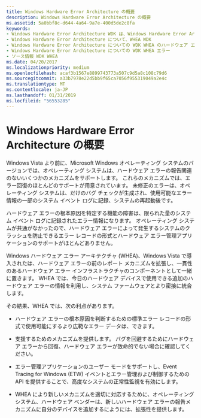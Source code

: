 ```yaml
---
title: Windows Hardware Error Architecture の概要
description: Windows Hardware Error Architecture の概要
ms.assetid: 5a0bbf8c-d644-4a64-9a7e-400d5de2c8fa
keywords:
- Windows Hardware Error Architecture WDK は、Windows Hardware Error Architecture について
- Windows Hardware Error Architecture について、WHEA WDK
- Windows Hardware Error Architecture についての WDK WHEA のハードウェア エラー
- Windows Hardware Error Architecture についての WDK WHEA エラー
- ソース情報 WDK WHEA
ms.date: 04/20/2017
ms.localizationpriority: medium
ms.openlocfilehash: acaf3b1567e8899743773a507c9d5a8c108c79d6
ms.sourcegitcommit: a33b7978e22d5bb9f65ca7056f955319049a2e4c
ms.translationtype: MT
ms.contentlocale: ja-JP
ms.lasthandoff: 01/31/2019
ms.locfileid: "56553285"
---
```

# <a name="introduction-to-the-windows-hardware-error-architecture"></a>Windows Hardware Error Architecture の概要


Windows Vista より前に、Microsoft Windows オペレーティング システムのバージョンでは、オペレーティング システムは、ハードウェア エラーの報告関連のないいくつかのメカニズムをサポートします。 これらのメカニズムでは、エラー回復のほとんどのサポートが用意されています。 未修正のエラーは、オペレーティング システムは、だけのバグ チェックが生成され、使用可能なエラー情報の一部のシステム イベント ログに記録、システムの再起動後です。

ハードウェア エラーの根本原因を特定する機能の障害は、限られた量のシステム イベント ログに記録されたエラー情報になります。 オペレーティング システムが共通がなかったので、ハードウェア エラーによって発生するシステムのクラッシュを防止できるエラー レコードの形式とハードウェア エラー管理アプリケーションのサポートがほとんどありません。

Windows ハードウェア エラー アーキテクチャ (WHEA)、Windows Vista で導入されたは、ハードウェア エラーの前のレポート メカニズムを拡張し、一貫性のあるハードウェア エラー インフラストラクチャのコンポーネントとして一緒に置きます。 WHEA では、今日のハードウェア デバイスで使用できる追加のハードウェア エラーの情報を利用し、システム ファームウェアとより密接に統合します。

その結果、WHEA では、次の利点があります。

-   ハードウェア エラーの根本原因を判断するための標準エラー レコードの形式で使用可能にするより広範なエラー データは、できます。

-   支援するためのメカニズムを提供します。 バグを回避するためにハードウェア エラーから回復、ハードウェア エラーが致命的でない場合に確認してください。

-   エラー管理アプリケーションのユーザー モードをサポートし、Event Tracing for Windows (ETW) イベントとエラー管理および制御するための API を提供することで、高度なシステムの正常性監視を有効にします。

-   WHEA により新しいメカニズムを適切に対応するために、オペレーティング システム、ハードウェア ベンダーは、新しいハードウェア エラーの報告メカニズムに自分のデバイスを追加するにようには、拡張性を提供します。

 

 




